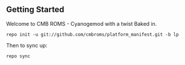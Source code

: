 Getting Started
---------------

Welcome to CMB ROMS - Cyanogemod  with a twist Baked in.

    repo init -u git://github.com/cmbroms/platform_manifest.git -b lp

Then to sync up:

    repo sync
